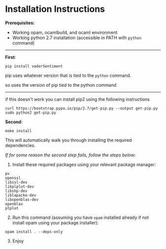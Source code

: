# Installation Instructions

**Prerequisites:**
- Working opam, ocamlbuild, and ocaml environment
- Working python 2.7 installation (accessible in PATH with `python` command)

---

**First**:
```
pip install vaderSentiment
```

pip uses whatever version that is tied to the `python` command. 

so uses the version of pip tied to the python command

---

if this doesn't work you can install pip2 using the following instructions

```
curl https://bootstrap.pypa.io/pip/2.7/get-pip.py --output get-pip.py
sudo python2 get-pip.py
```


**Second**:
```
make install
```
This will automatically walk you through installing the required dependencies.


_If for some reason the second step fails, follow the steps below:_
1. Install these required packages using your relevant package manager:
```
pv
openssl
libssl-dev
libplplot-dev
libshp-dev
liblapacke-dev
libopenblas-dev
openblas
plplot
```

2. Run this command (assuming you have `opam` installed already if not install opam using your package installer):
```
opam install . --deps-only
```

3. Enjoy